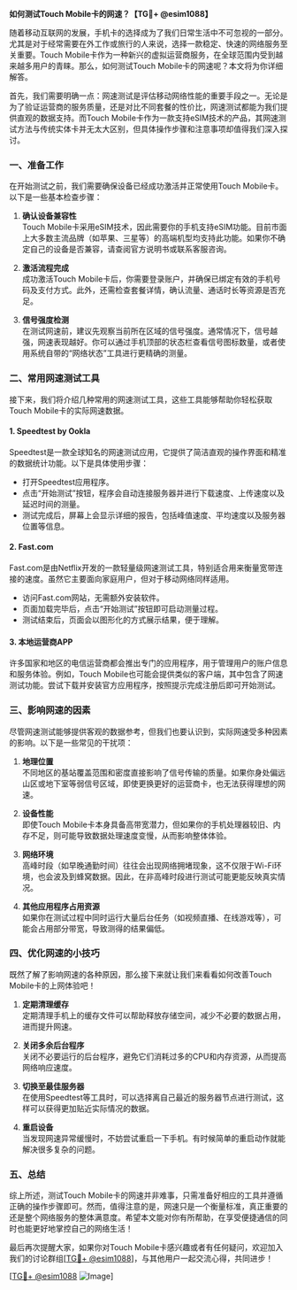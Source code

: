 **如何测试Touch Mobile卡的网速？【TG💪+ @esim1088】**

随着移动互联网的发展，手机卡的选择成为了我们日常生活中不可忽视的一部分。尤其是对于经常需要在外工作或旅行的人来说，选择一款稳定、快速的网络服务至关重要。Touch Mobile卡作为一种新兴的虚拟运营商服务，在全球范围内受到越来越多用户的青睐。那么，如何测试Touch Mobile卡的网速呢？本文将为你详细解答。

首先，我们需要明确一点：网速测试是评估移动网络性能的重要手段之一。无论是为了验证运营商的服务质量，还是对比不同套餐的性价比，网速测试都能为我们提供直观的数据支持。而Touch Mobile卡作为一款支持eSIM技术的产品，其网速测试方法与传统实体卡并无太大区别，但具体操作步骤和注意事项却值得我们深入探讨。

### **一、准备工作**

在开始测试之前，我们需要确保设备已经成功激活并正常使用Touch Mobile卡。以下是一些基本检查步骤：

1. **确认设备兼容性**  
   Touch Mobile卡采用eSIM技术，因此需要你的手机支持eSIM功能。目前市面上大多数主流品牌（如苹果、三星等）的高端机型均支持此功能。如果你不确定自己的设备是否兼容，请查阅官方说明书或联系客服咨询。

2. **激活流程完成**  
   成功激活Touch Mobile卡后，你需要登录账户，并确保已绑定有效的手机号码及支付方式。此外，还需检查套餐详情，确认流量、通话时长等资源是否充足。

3. **信号强度检测**  
   在测试网速前，建议先观察当前所在区域的信号强度。通常情况下，信号越强，网速表现越好。你可以通过手机顶部的状态栏查看信号图标数量，或者使用系统自带的“网络状态”工具进行更精确的测量。

### **二、常用网速测试工具**

接下来，我们将介绍几种常用的网速测试工具，这些工具能够帮助你轻松获取Touch Mobile卡的实际网速数据。

#### **1. Speedtest by Ookla**
Speedtest是一款全球知名的网速测试应用，它提供了简洁直观的操作界面和精准的数据统计功能。以下是具体使用步骤：
- 打开Speedtest应用程序。
- 点击“开始测试”按钮，程序会自动连接服务器并进行下载速度、上传速度以及延迟时间的测量。
- 测试完成后，屏幕上会显示详细的报告，包括峰值速度、平均速度以及服务器位置等信息。

#### **2. Fast.com**
Fast.com是由Netflix开发的一款轻量级网速测试工具，特别适合用来衡量宽带连接的速度。虽然它主要面向家庭用户，但对于移动网络同样适用。
- 访问Fast.com网站，无需额外安装软件。
- 页面加载完毕后，点击“开始测试”按钮即可启动测量过程。
- 测试结束后，页面会以图形化的方式展示结果，便于理解。

#### **3. 本地运营商APP**
许多国家和地区的电信运营商都会推出专门的应用程序，用于管理用户的账户信息和服务体验。例如，Touch Mobile也可能会提供类似的客户端，其中包含了网速测试功能。尝试下载并安装官方应用程序，按照提示完成注册后即可开始测试。

### **三、影响网速的因素**

尽管网速测试能够提供客观的数据参考，但我们也要认识到，实际网速受多种因素的影响。以下是一些常见的干扰项：

1. **地理位置**  
   不同地区的基站覆盖范围和密度直接影响了信号传输的质量。如果你身处偏远山区或地下室等弱信号区域，即使更换更好的运营商卡，也无法获得理想的网速。

2. **设备性能**  
   即使Touch Mobile卡本身具备高带宽潜力，但如果你的手机处理器较旧、内存不足，则可能导致数据处理速度变慢，从而影响整体体验。

3. **网络环境**  
   高峰时段（如早晚通勤时间）往往会出现网络拥堵现象，这不仅限于Wi-Fi环境，也会波及到蜂窝数据。因此，在非高峰时段进行测试可能更能反映真实情况。

4. **其他应用程序占用资源**  
   如果你在测试过程中同时运行大量后台任务（如视频直播、在线游戏等），可能会占用部分带宽，导致测得的结果偏低。

### **四、优化网速的小技巧**

既然了解了影响网速的各种原因，那么接下来就让我们来看看如何改善Touch Mobile卡的上网体验吧！

1. **定期清理缓存**  
   定期清理手机上的缓存文件可以帮助释放存储空间，减少不必要的数据占用，进而提升网速。

2. **关闭多余后台程序**  
   关闭不必要运行的后台程序，避免它们消耗过多的CPU和内存资源，从而提高网络响应速度。

3. **切换至最佳服务器**  
   在使用Speedtest等工具时，可以选择离自己最近的服务器节点进行测试，这样可以获得更加贴近实际情况的数据。

4. **重启设备**  
   当发现网速异常缓慢时，不妨尝试重启一下手机。有时候简单的重启动作就能解决很多复杂的问题。

### **五、总结**

综上所述，测试Touch Mobile卡的网速并非难事，只需准备好相应的工具并遵循正确的操作步骤即可。然而，值得注意的是，网速只是一个衡量标准，真正重要的还是整个网络服务的整体满意度。希望本文能对你有所帮助，在享受便捷通信的同时也能更好地掌控自己的网络生活！

最后再次提醒大家，如果你对Touch Mobile卡感兴趣或者有任何疑问，欢迎加入我们的讨论群组[[TG💪+ @esim1088](https://t.me/s/esim1088)]，与其他用户一起交流心得，共同进步！

[[TG💪+ @esim1088](https://t.me/s/esim1088) ![Image](https://i.postimg.cc/4NQfJmqS/Snipaste-2025-05-13-00-14-12.png)]